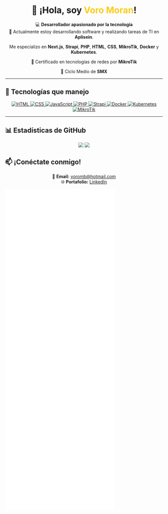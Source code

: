 <h1 align="center">👋 ¡Hola, soy <span style="color:#facc15">Voro Moran</span>!</h1>

<p align="center">
  💻 <strong>Desarrollador apasionado por la tecnología</strong><br/>
  🔭 Actualmente estoy desarrollando software y realizando tareas de TI en <strong>Aplisein</strong>.
</p>

<p align="center">
  Me especializo en <strong>Next.js</strong>, <strong>Strapi</strong>, <strong>PHP</strong>, <strong>HTML</strong>, <strong>CSS</strong>, <strong>MikroTik</strong>, <strong>Docker</strong> y <strong>Kubernetes</strong>.
</p>

<p align="center">
  📜 Certificado en tecnologías de redes por <strong>MikroTik</strong>
</p>
<p align="center">
  📜 Ciclo Medio de <strong>SMX</strong>
</p>

---

## 🚀 Tecnologías que manejo

<p align="center">
  <a href="https://developer.mozilla.org/en-US/docs/Web/HTML" target="_blank" rel="noopener noreferrer">
    <img src="https://img.shields.io/badge/Code-HTML-orange?style=for-the-badge" alt="HTML"/>
  </a>
  <a href="https://developer.mozilla.org/en-US/docs/Web/CSS" target="_blank" rel="noopener noreferrer">
    <img src="https://img.shields.io/badge/Style-CSS-blue?style=for-the-badge" alt="CSS"/>
  </a>
  <a href="https://developer.mozilla.org/en-US/docs/Web/JavaScript" target="_blank" rel="noopener noreferrer">
    <img src="https://img.shields.io/badge/Language-JavaScript-yellow?style=for-the-badge" alt="JavaScript"/>
  </a>
  <a href="https://www.php.net/" target="_blank" rel="noopener noreferrer">
    <img src="https://img.shields.io/badge/Backend-PHP-purple?style=for-the-badge" alt="PHP"/>
  </a>
  <a href="https://strapi.io/" target="_blank" rel="noopener noreferrer">
    <img src="https://img.shields.io/badge/Framework-Strapi-green?style=for-the-badge" alt="Strapi"/>
  </a>
  <a href="https://www.docker.com/" target="_blank" rel="noopener noreferrer">
    <img src="https://img.shields.io/badge/DevOps-Docker-blue?style=for-the-badge" alt="Docker"/>
  </a>
  <a href="https://kubernetes.io/" target="_blank" rel="noopener noreferrer">
    <img src="https://img.shields.io/badge/DevOps-Kubernetes-blueviolet?style=for-the-badge" alt="Kubernetes"/>
  </a>
  <a href="https://mikrotik.com/" target="_blank" rel="noopener noreferrer">
    <img src="https://img.shields.io/badge/Networking-MikroTik-red?style=for-the-badge" alt="MikroTik"/>
  </a>
</p>

---

## 📊 Estadísticas de GitHub

<p align="center">
  <img src="https://github-readme-stats.vercel.app/api?username=voromb&show_icons=true&theme=radical" width="48%"/>
  <img src="https://github-readme-stats.vercel.app/api/top-langs/?username=voromb&layout=compact&theme=radical" width="48%"/>
</p>



## 📫 ¡Conéctate conmigo!

<p align="center">
  📧 <strong>Email:</strong> <a href="mailto:voromb@hotmail.com">voromb@hotmail.com</a><br/>
  🌐 <strong>Portafolio:</strong> <a href="#">LinkedIn</a>
</p>

![Panel de métricas de GitHub](./github-metrics.svg)
